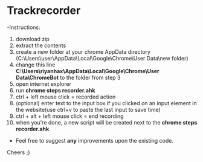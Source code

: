# Trackrecorder #

-Instructions:
1. download zip
2. extract the contents
3. create a new folder at your chrome AppData directory (C:\Users\user\AppData\Local\Google\Chrome\User Data\new folder)
4. change this line **C:\Users\riyanhax\AppData\Local\Google\Chrome\User Data\ChromeBot** to the folder from step 3
5. open internet explorer
6. run **chrome steps recorder.ahk**
7. ctrl + left mouse click = recorded action
8. (optional) enter text to the input box if you clicked on an input element in the website(use ctrl+v to paste the last input to save time)
9. ctrl + alt + left mouse click = end recording
10. when you're done, a new script will be created next to the **chrome steps recorder.ahk**

- Feel free to suggest **any** improvements upon the existing code.



Cheers ;)

